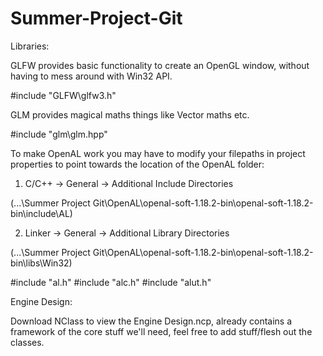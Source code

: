 # Summer-Project-Git

Libraries:

GLFW provides basic functionality to create an OpenGL window, without having to mess around with Win32 API. 

#include "GLFW\glfw3.h"

GLM provides magical maths things like Vector maths etc.

#include "glm\glm.hpp"


To make OpenAL work you may have to modify your filepaths in project properties to point towards the location of the OpenAL folder:

1. C/C++ -> General -> Additional Include Directories 

(...\Summer Project Git\OpenAL\openal-soft-1.18.2-bin\openal-soft-1.18.2-bin\include\AL)

2. Linker -> General -> Additional Library Directories

(...\Summer Project Git\OpenAL\openal-soft-1.18.2-bin\openal-soft-1.18.2-bin\libs\Win32)

#include "al.h" 
#include "alc.h" 
#include "alut.h"


Engine Design:

Download NClass to view the Engine Design.ncp, already contains a framework of the core stuff we'll need, feel free to add stuff/flesh out the classes.

